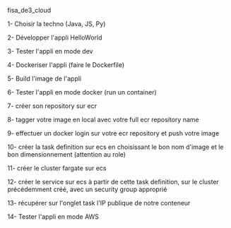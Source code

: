 fisa_de3_cloud

1- Choisir la techno (Java, JS, Py)

2- Développer l'appli HelloWorld

3- Tester l'appli en mode dev

4- Dockeriser l'appli (faire le Dockerfile)

5- Build l'image de l'appli

6- Tester l'appli en mode docker (run un container)

7- créer son repository sur ecr

8- tagger votre image en local avec votre full ecr repository name

9- effectuer un docker login sur votre ecr repository et push votre image

10- créer la task definition sur ecs en choisissant le bon nom d'image et le bon dimensionnement (attention au role)

11- créer le cluster fargate sur ecs

12- créer le service sur ecs à partir de cette task definition, sur le cluster précédemment créé, avec un security group approprié

13- récupérer sur l'onglet task l'IP publique de notre conteneur

14- Tester l'appli en mode AWS